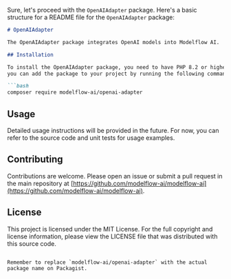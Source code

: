 Sure, let's proceed with the `OpenAIAdapter` package. Here's a basic structure for a README file for the `OpenAIAdapter`
package:

```markdown
# OpenAIAdapter

The OpenAIAdapter package integrates OpenAI models into Modelflow AI.

## Installation

To install the OpenAIAdapter package, you need to have PHP 8.2 or higher and Composer installed on your machine. Then,
you can add the package to your project by running the following command:

```bash
composer require modelflow-ai/openai-adapter
```

## Usage

Detailed usage instructions will be provided in the future. For now, you can refer to the source code and unit tests for
usage examples.

## Contributing

Contributions are welcome. Please open an issue or submit a pull request in the main repository
at [https://github.com/modelflow-ai/modelflow-ai](https://github.com/modelflow-ai/modelflow-ai).

## License

This project is licensed under the MIT License. For the full copyright and license information, please view the LICENSE
file that was distributed with this source code.

```

Remember to replace `modelflow-ai/openai-adapter` with the actual package name on Packagist.
